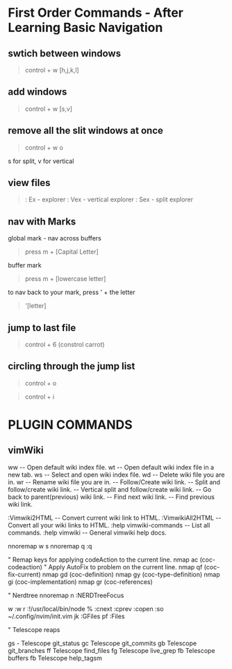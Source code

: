 # First Order Commands - After Learning Basic Navigation

## swtich between windows

> control + w [h,j,k,l]

## add windows

> control + w [s,v]

## remove all the slit windows at once

> control + w o

s for split, v for vertical

## view files

> : Ex - explorer
> : Vex - vertical explorer
> : Sex - split explorer

## nav with Marks

global mark - nav across buffers

> press m + [Capital Letter]

buffer mark

> press m + [lowercase letter]

to nav back to your mark, press ' + the letter

> '[letter]

## jump to last file

> control + 6 (constrol carrot)

## circling through the jump list

> control + o

> control + i

# PLUGIN COMMANDS

## vimWiki

<Leader>ww -- Open default wiki index file.
<Leader>wt -- Open default wiki index file in a new tab.
<Leader>ws -- Select and open wiki index file.
<Leader>wd -- Delete wiki file you are in.
<Leader>wr -- Rename wiki file you are in.
<Enter> -- Follow/Create wiki link.
<Shift-Enter> -- Split and follow/create wiki link.
<Ctrl-Enter> -- Vertical split and follow/create wiki link.
<Backspace> -- Go back to parent(previous) wiki link.
<Tab> -- Find next wiki link.
<Shift-Tab> -- Find previous wiki link.

:Vimwiki2HTML -- Convert current wiki link to HTML.
:VimwikiAll2HTML -- Convert all your wiki links to HTML.
:help vimwiki-commands -- List all commands.
:help vimwiki -- General vimwiki help docs.

nnoremap <leader>w <C-w>s<CR>
nnoremap <leader>q :q<CR>


" Remap keys for applying codeAction to the current line.
nmap <leader>ac  <Plug>(coc-codeaction)
" Apply AutoFix to problem on the current line.
nmap <leader>qf  <Plug>(coc-fix-current)
nmap <silent> gd <Plug>(coc-definition)
nmap <silent> gy <Plug>(coc-type-definition)
nmap <silent> gi <Plug>(coc-implementation)
nmap <silent> gr <Plug>(coc-references)

" Nerdtree
nnoremap <leader>n :NERDTreeFocus<CR>

<leader>w :w<CR>
<leader>r :!/usr/local/bin/node %<CR>
<Leader> <C-k> :cnext<CR>
<C-j> :cprev<CR>
<C-E> :copen<CR>
<Leader><CR> :so ~/.config/nvim/init.vim<CR>
jk <esc>
<C-p> :GFiles<CR>
<leader>pf :Files<CR>

" Telescope reaps

<leader>gs - Telescope git_status
<leader>gc <cmd>Telescope git_commits<cr>
<leader>gb <cmd>Telescope git_branches<cr>
<leader>ff <cmd>Telescope find_files<cr>
<leader>fg <cmd>Telescope live_grep<cr>
<leader>fb <cmd>Telescope buffers<cr>
<leader>fb <cmd>Telescope help_tags<cr>m




